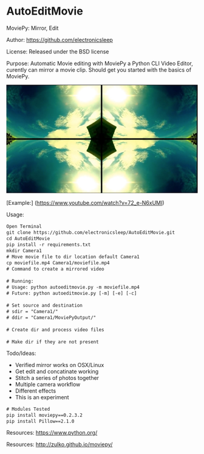 AutoEditMovie
==========

MoviePy: Mirror, Edit

Author: https://github.com/electronicsleep

License: Released under the BSD license

Purpose: Automatic Movie editing with MoviePy a Python CLI Video Editor, curently can mirror a movie clip. Should get you started with the basics of MoviePy.

![Alt text](screenshot-mirror.jpg?raw=true "Screenshot Mirror")

[Example:] (https://www.youtube.com/watch?v=72_e-N6xUMI)

Usage:
```
Open Terminal
git clone https://github.com/electronicsleep/AutoEditMovie.git
cd AutoEditMovie
pip install -r requirements.txt
mkdir Camera1
# Move movie file to dir location default Camera1
cp moviefile.mp4 Camera1/moviefile.mp4
# Command to create a mirrored video

# Running:
# Usage: python autoeditmovie.py -m moviefile.mp4
# Future: python autoeditmovie.py [-m] [-e] [-c]

# Set source and destination
# sdir = "Camera1/"
# ddir = "Camera1/MoviePyOutput/"

# Create dir and process video files

# Make dir if they are not present
```

Todo/Ideas:
* Verified mirror works on OSX/Linux
* Get edit and concatinate working
* Stitch a series of photos together
* Multiple camera workflow
* Different effects
* This is an experiment

``` 
# Modules Tested
pip install moviepy==0.2.3.2
pip install Pillow==2.1.0
```

Resources:
https://www.python.org/

Resources:
http://zulko.github.io/moviepy/
